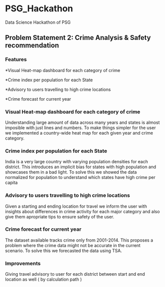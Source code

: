 # PSG_Hackathon
Data Science Hackathon of PSG

## Problem Statement 2: Crime Analysis & Safety recommendation

### Features

*Visual Heat-map dashboard for each category of crime

*Crime index per population for each State

*Advisory to users travelling to high crime locations

*Crime forecast for current year

### Visual Heat-map dashboard for each category of crime

Understanding large amount of data across many years and states is almost imposible with just lines and numbers. To make things simpler for the user we implemented a country-wide heat map for each given year and crime category.

### Crime index per population for each State

India is a very large country with varying population densities for each district. This introduces an implicit bias for states with high population and showcases them in a bad light. To solve this we showed the data normalized for population to understand which states have high crime per capita

### Advisory to users travelling to high crime locations

Given a starting and ending location for travel we inform the user with insights about differences in crime activity for each major category and also give them apropriate tips to ensure safety of the user.

### Crime forecast for current year

The dataset available tracks crime only from 2001-2014. This proposes a problem where the crime data might not be accurate in the current scenario. To solve this we forecasted the data using TSA.

### Improvements

Giving travel advisory to user for each district between start and end location as well ( by calculation path )


